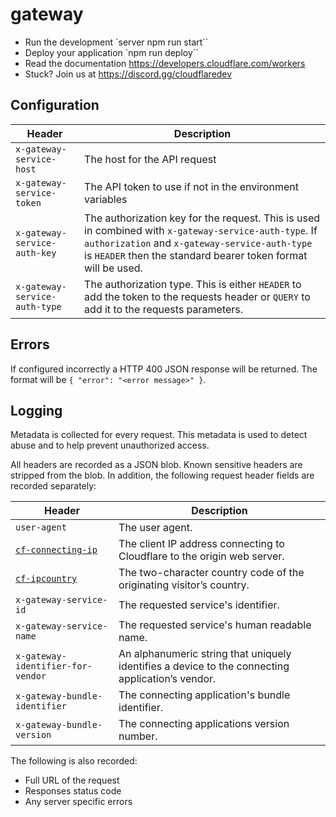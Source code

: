 # gateway

* Run the development `server npm run start``
* Deploy your application `npm run deploy``
* Read the documentation https://developers.cloudflare.com/workers
* Stuck? Join us at https://discord.gg/cloudflaredev

## Configuration

| Header  | Description |
| ------------- | ------------- |
| `x-gateway-service-host` | The host for the API request|
| `x-gateway-service-token` | The API token to use if not in the environment variables|
| `x-gateway-service-auth-key` | The authorization key for the request. This is used in combined with `x-gateway-service-auth-type`. If `authorization` and `x-gateway-service-auth-type` is `HEADER` then the standard bearer token format will be used.|
| `x-gateway-service-auth-type` | The authorization type. This is either `HEADER` to add the token to the requests header or `QUERY` to add it to the requests parameters.|

## Errors

If configured incorrectly a HTTP 400 JSON response will be returned. The format will be `{ "error": "<error message>" }`.

## Logging

Metadata is collected for every request. This metadata is used to detect abuse and to help prevent unauthorized access.

All headers are recorded as a JSON blob. Known sensitive headers are stripped from the blob. In addition, the following request header fields are recorded separately:

| Header | Description |
| ------ | ----------- |
| `user-agent` | The user agent. |
| [`cf-connecting-ip`](https://developers.cloudflare.com/fundamentals/reference/http-request-headers/#cf-connecting-ip) | The client IP address connecting to Cloudflare to the origin web server. |
| [`cf-ipcountry`](https://developers.cloudflare.com/fundamentals/reference/http-request-headers/#cf-ipcountry) | The two-character country code of the originating visitor’s country. |
| `x-gateway-service-id` | The requested service's identifier. |
| `x-gateway-service-name` | The requested service's human readable name. | 
| `x-gateway-identifier-for-vendor` | An alphanumeric string that uniquely identifies a device to the connecting application’s vendor. |
| `x-gateway-bundle-identifier` | The connecting application's bundle identifier. |
| `x-gateway-bundle-version` | The connecting applications version number. |

The following is also recorded:
* Full URL of the request
* Responses status code 
* Any server specific errors
